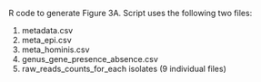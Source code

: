 R code to generate Figure 3A. Script uses the following two files:
1. metadata.csv
2. meta_epi.csv
3. meta_hominis.csv
4. genus_gene_presence_absence.csv
5. raw_reads_counts_for_each isolates (9 individual files)
